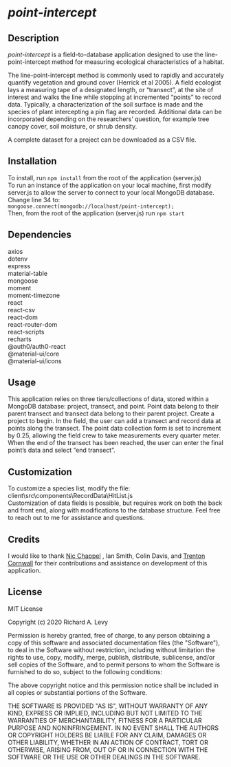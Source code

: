 # *point-intercept*

## Description

*point-intercept* is a field-to-database application designed to use the line-point-intercept method for measuring ecological characteristics of a habitat.

The line-point-intercept method is commonly used to rapidly and accurately quantify vegetation and ground cover (Herrick et al 2005). A field ecologist lays a measuring tape of a designated length, or “transect”, at the site of interest and walks the line while stopping at incremented “points” to record data. Typically, a characterization of the soil surface is made and the species of plant intercepting a pin flag are recorded. Additional data can be incorporated depending on the researchers’ question, for example tree canopy cover, soil moisture, or shrub density.

A complete dataset for a project can be downloaded as a CSV file.


## Installation

To install, run `npm install` from the root of the application (server.js)  
To run an instance of the application on your local machine, first modify server.js to allow the server to connect to your local MongoDB database. Change line 34 to:  
`mongoose.connect(mongodb://localhost/point-intercept);`  
Then, from the root of the application (server.js) run `npm start`


## Dependencies
axios  
dotenv  
express  
material-table  
mongoose  
moment  
moment-timezone  
react  
react-csv  
react-dom  
react-router-dom  
react-scripts  
recharts  
@auth0/auth0-react  
@material-ui/core  
@material-ui/icons  


## Usage 

This application relies on three tiers/collections of data, stored within a MongoDB database: project, transect, and point. Point data belong to their parent transect and transect data belong to their parent project. Create a project to begin. In the field, the user can add a transect and record data at points along the transect. The point data collection form is set to increment by 0.25, allowing the field crew to take measurements every quarter meter. When the end of the transect has been reached, the user can enter the final point’s data and select “end transect”.
## Customization

To customize a species list, modify the file: client\src\components\RecordData\HitList.js  
Customization of data fields is possible, but requires work on both the back and front end, along with modifications to the database structure. Feel free to reach out to me for assistance and questions.

## Credits

I would like to thank [Nic Chappel](https://github.com/NicChappell) , Ian Smith, Colin Davis, and [Trenton Cornwall](https://github.com/trentoncornwall) for their contributions and assistance on development of this application.


## License

MIT License

Copyright (c) 2020 Richard A. Levy

Permission is hereby granted, free of charge, to any person obtaining a copy
of this software and associated documentation files (the "Software"), to deal
in the Software without restriction, including without limitation the rights
to use, copy, modify, merge, publish, distribute, sublicense, and/or sell
copies of the Software, and to permit persons to whom the Software is
furnished to do so, subject to the following conditions:

The above copyright notice and this permission notice shall be included in all
copies or substantial portions of the Software.

THE SOFTWARE IS PROVIDED "AS IS", WITHOUT WARRANTY OF ANY KIND, EXPRESS OR
IMPLIED, INCLUDING BUT NOT LIMITED TO THE WARRANTIES OF MERCHANTABILITY,
FITNESS FOR A PARTICULAR PURPOSE AND NONINFRINGEMENT. IN NO EVENT SHALL THE
AUTHORS OR COPYRIGHT HOLDERS BE LIABLE FOR ANY CLAIM, DAMAGES OR OTHER
LIABILITY, WHETHER IN AN ACTION OF CONTRACT, TORT OR OTHERWISE, ARISING FROM,
OUT OF OR IN CONNECTION WITH THE SOFTWARE OR THE USE OR OTHER DEALINGS IN THE
SOFTWARE.
